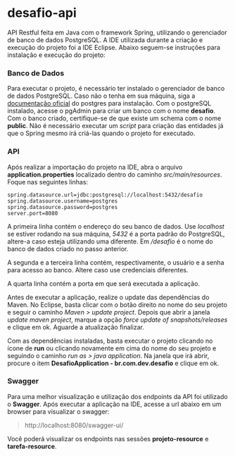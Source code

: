 # desafio-api
API Restful feita em Java com o framework Spring, utilizando o gerenciador de banco de dados PostgreSQL. A IDE utilizada durante a criação e execução do projeto foi a IDE Eclipse. Abaixo seguem-se instruções para instalação e execução do projeto:

### Banco de Dados
Para executar o projeto, é necessário ter instalado o gerenciador de banco de dados PostgreSQL. Caso não o tenha em sua máquina, siga a [documentação oficial](https://www.postgresql.org/download/) do postgres para instalação.
Com o postgreSQL instalado, acesse o pgAdmin para criar um banco com o nome **desafio**. Com o banco criado, certifique-se de que existe um schema com o nome **public**. Não é necessário executar um *script* para criação das entidades já que o Spring mesmo irá criá-las quando o projeto for executado.

### API
Após realizar a importação do projeto na IDE, abra o arquivo **application.properties** localizado dentro do caminho *src/main/resources*. Foque nas seguintes linhas:
```
spring.datasource.url=jdbc:postgresql://localhost:5432/desafio
spring.datasource.username=postgres
spring.datasource.password=postgres
server.port=8080
```
A primeira linha contém o endereço do seu banco de dados. Use *localhost* se estiver rodando na sua máquina, *5432* é a porta padrão do PostgreSQL, altere-a caso esteja utilizando uma diferente. Em */desafio* é o nome do banco de dados criado no passo anterior.

A segunda e a terceira linha contém, respectivamente, o usuário e a senha para acesso ao banco. Altere caso use credenciais diferentes.

A quarta linha contém a porta em que será executada a aplicação.

Antes de executar a aplicação, realize o update das dependências do Maven. No Eclipse, basta clicar com o botão direito no nome do seu projeto e seguir o caminho *Maven > update project*. Depois que abrir a janela *update maven project*, marque a opção *force update of snapshots/releases* e clique em ok. Aguarde a atualização finalizar.

Com as dependências instaladas, basta executar o projeto clicando no ícone de **run** ou clicando novamente em cima do nome do seu projeto e seguindo o caminho *run as > java application*. Na janela que irá abrir, procure o item **DesafioApplication - br.com.dev.desafio** e clique em ok.

### Swagger
Para uma melhor visualização e utilização dos endpoints da API foi utilizado o **Swagger**. Após executar a aplicação na IDE, acesse a url abaixo em um browser para visualizar o swagger:

> http://localhost:8080/swagger-ui/

Você poderá visualizar os endpoints nas sessões **projeto-resource** e **tarefa-resource**.
